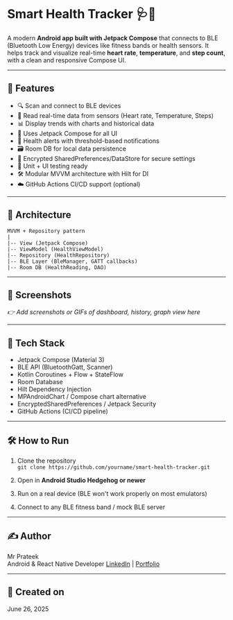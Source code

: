 
# Smart Health Tracker 🩺📱

A modern **Android app built with Jetpack Compose** that connects to BLE (Bluetooth Low Energy) devices like fitness bands or health sensors. It helps track and visualize real-time **heart rate**, **temperature**, and **step count**, with a clean and responsive Compose UI.

---

## 🚀 Features

- 🔍 Scan and connect to BLE devices
- 📡 Read real-time data from sensors (Heart rate, Temperature, Steps)
- 📊 Display trends with charts and historical data
- 🧠 Uses Jetpack Compose for all UI
- 🏥 Health alerts with threshold-based notifications
- 🗃️ Room DB for local data persistence
- 🔐 Encrypted SharedPreferences/DataStore for secure settings
- 🧪 Unit + UI testing ready
- 🛠️ Modular MVVM architecture with Hilt for DI
- ☁️ GitHub Actions CI/CD support (optional)

---

## 🧱 Architecture

```
MVVM + Repository pattern
|
|-- View (Jetpack Compose)
|-- ViewModel (HealthViewModel)
|-- Repository (HealthRepository)
|-- BLE Layer (BleManager, GATT callbacks)
|-- Room DB (HealthReading, DAO)
```

---

## 📸 Screenshots

_👉 Add screenshots or GIFs of dashboard, history, graph view here_

---

## 🔧 Tech Stack

- Jetpack Compose (Material 3)
- BLE API (BluetoothGatt, Scanner)
- Kotlin Coroutines + Flow + StateFlow
- Room Database
- Hilt Dependency Injection
- MPAndroidChart / Compose chart alternative
- EncryptedSharedPreferences / Jetpack Security
- GitHub Actions (CI/CD pipeline)

---

## 🛠️ How to Run

1. Clone the repository  
   `git clone https://github.com/yourname/smart-health-tracker.git`

2. Open in **Android Studio Hedgehog or newer**

3. Run on a real device (BLE won't work properly on most emulators)

4. Connect to any BLE fitness band / mock BLE server

---

## ✍️ Author

Mr Prateek  
Android & React Native Developer 
[LinkedIn](https://www.linkedin.com/in/mr-p-56a6b6253) | [Portfolio](https://mrprateek.com)

---

## 📅 Created on

June 26, 2025

